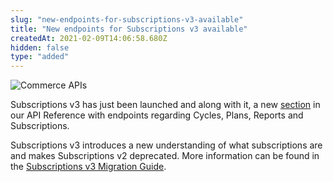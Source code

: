 ```yaml
---
slug: "new-endpoints-for-subscriptions-v3-available"
title: "New endpoints for Subscriptions v3 available"
createdAt: 2021-02-09T14:06:58.680Z
hidden: false
type: "added"
---
```


![Commerce APIs](https://cdn.jsdelivr.net/gh/vtexdocs/dev-portal-content@main/images/new-endpoints-for-subscriptions-v3-available-0.png)

Subscriptions v3 has just been launched and along with it, a new [section](https://developers.vtex.com/vtex-developer-docs/reference/subscriptions-api-v3-overview) in our API Reference with endpoints regarding Cycles, Plans, Reports and Subscriptions.

Subscriptions v3 introduces a new understanding of what subscriptions are and makes Subscriptions v2 deprecated. More information can be found in the [Subscriptions v3 Migration Guide](https://developers.vtex.com/docs/guides/subscriptions-v3-migration-guide).
